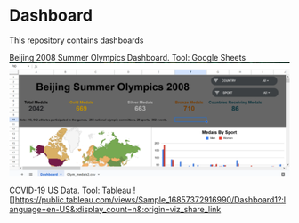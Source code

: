 # Dashboard
This repository contains dashboards

Beijing 2008 Summer Olympics Dashboard.  Tool:  Google Sheets
![](https://github.com/Sarah269/Dashboard/blob/main/2008%20Beijing%20Summer%20Olympics%20Dashboard.png)

COVID-19 US Data.  Tool:  Tableau
![]https://public.tableau.com/views/Sample_16857372916990/Dashboard1?:language=en-US&:display_count=n&:origin=viz_share_link

